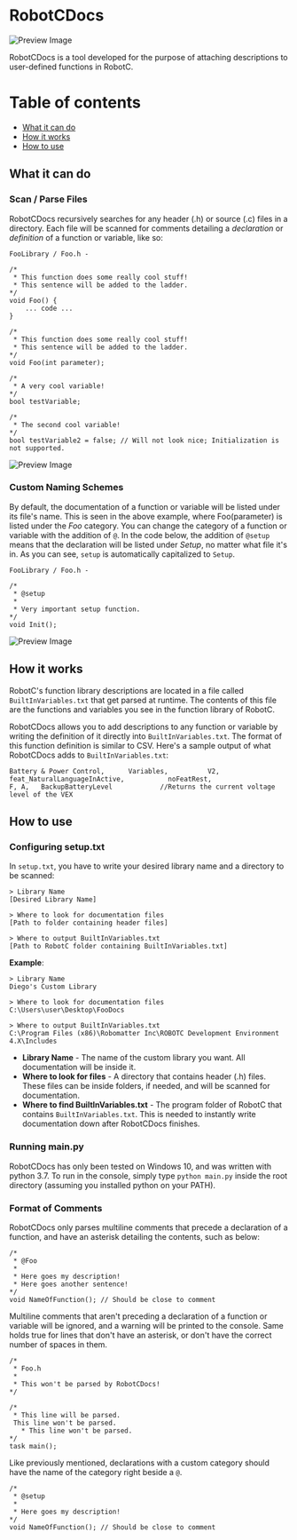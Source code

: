# RobotCDocs
![Preview Image](/Images/Preview_Image.png)

RobotCDocs is a tool developed for the purpose of attaching descriptions to user-defined functions in RobotC. 


# Table of contents

* [What it can do](#what-it-can-do)
* [How it works](#how-it-works)
* [How to use](#how-to-use)


## What it can do
### Scan / Parse Files
RobotCDocs recursively searches for any header (.h) or source (.c) files in a directory. Each file will be scanned for comments detailing a _declaration_ or _definition_ of a function or variable, like so:

    FooLibrary / Foo.h - 

    /*
     * This function does some really cool stuff!
     * This sentence will be added to the ladder.
    */
    void Foo() {
        ... code ...
    }

    /*
     * This function does some really cool stuff!
     * This sentence will be added to the ladder.
    */
    void Foo(int parameter);

    /*
     * A very cool variable!
    */
    bool testVariable;

    /*
     * The second cool variable!
    */
    bool testVariable2 = false; // Will not look nice; Initialization is not supported.
   
![Preview Image](/Images/Foo_Image.png)

### Custom Naming Schemes
By default, the documentation of a function or variable will be listed under its file's name. This is seen in the above example, where Foo(parameter) is listed under the _Foo_ category. You can change the category of a function or variable with the addition of `@`. In the code below, the addition of `@setup` means that the declaration will be listed under _Setup_, no matter what file it's in. As you can see, `setup` is automatically capitalized to `Setup`.
    
    FooLibrary / Foo.h - 

    /*
     * @setup
     *
     * Very important setup function.
    */
    void Init();


![Preview Image](/Images/Foo_Setup_Image.png)

## How it works
RobotC's function library descriptions are located in a file called `BuiltInVariables.txt` that get parsed at runtime. The contents of this file are the functions and variables you see in the function library of RobotC.

RobotCDocs allows you to add descriptions to any function or variable by writing the definition of it directly into `BuiltInVariables.txt`. The format of this function definition is similar to CSV. Here's a sample output of what RobotCDocs adds to `BuiltInVariables.txt`:

    Battery & Power Control,      Variables,          V2,            feat_NaturalLanguageInActive,           noFeatRest,                   F, A,   BackupBatteryLevel            //Returns the current voltage level of the VEX 


## How to use
### Configuring setup.txt
In `setup.txt`, you have to write your desired library name and a directory to be scanned:

    > Library Name
    [Desired Library Name]

    > Where to look for documentation files
    [Path to folder containing header files]
    
    > Where to output BuiltInVariables.txt
    [Path to RobotC folder containing BuiltInVariables.txt]


__Example__:

    > Library Name
    Diego's Custom Library

    > Where to look for documentation files
    C:\Users\user\Desktop\FooDocs

    > Where to output BuiltInVariables.txt
    C:\Program Files (x86)\Robomatter Inc\ROBOTC Development Environment 4.X\Includes


* __Library Name__ - The name of the custom library you want. All documentation will be inside it.
* __Where to look for files__ - A directory that contains header (.h) files. These files can be inside folders, if needed, and will be scanned for documentation.
* __Where to find BuiltInVariables.txt__ - The program folder of RobotC that contains `BuiltInVariables.txt`. This is needed to instantly write documentation down after RobotCDocs finishes.


### Running main.py
RobotCDocs has only been tested on Windows 10, and was written with python 3.7. To run in the console, simply type `python main.py` inside the root directory (assuming you installed python on your PATH).


### Format of Comments
RobotCDocs only parses multiline comments that precede a declaration of a function, and have an asterisk detailing the contents, such as below:

    /*
     * @Foo
     *
     * Here goes my description!
     * Here goes another sentence!
    */
    void NameOfFunction(); // Should be close to comment

Multiline comments that aren't preceding a declaration of a function or variable will be ignored, and a warning will be printed to the console. Same holds true for lines that don't have an asterisk, or don't have the correct number of spaces in them.

    /*
     * Foo.h
     *
     * This won't be parsed by RobotCDocs!
    */
    
    /*
     * This line will be parsed.
     This line won't be parsed.
       * This line won't be parsed.
    */
    task main();

Like previously mentioned, declarations with a custom category should have the name of the category right beside a `@`.

    /*
     * @setup
     *
     * Here goes my description!
    */
    void NameOfFunction(); // Should be close to comment




